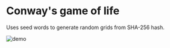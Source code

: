 # Conway's game of life

Uses seed words to generate random grids from SHA-256 hash.

![demo](https://github.com/user-attachments/assets/153f5f23-e88c-42b0-8e38-ba6b76fb32c7)
